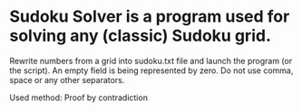 # Sudoku Solver is a program used for solving any (classic) Sudoku grid.
Rewrite numbers from a grid into sudoku.txt file and launch the program (or the script). An empty field is being represented by zero. Do not use comma, space or any other separators.

Used method: Proof by contradiction
